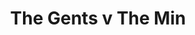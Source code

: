 ---
year: "2004"
serialNumber: "0297" 
game: "The Gents"
title: "The Gents v The Min"
gameLocation: ""
gameDate: ""
result: ""
resultType: ""
type: "game"
---